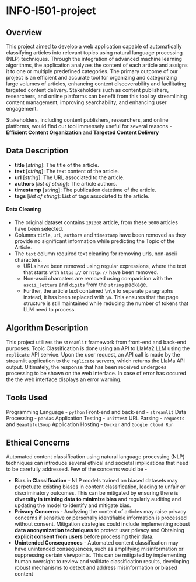 # INFO-I501-project

## Overview
This project aimed to develop a web application capable of automatically classifying articles into relevant topics using natural language processing (NLP) techniques. Through the integration of advanced machine learning algorithms, the application analyzes the content of each article and assigns it to one or multiple predefined categories. The primary outcome of our project is an efficient and accurate tool for organizing and categorizing large volumes of articles, enhancing content discoverability and facilitating targeted content delivery. Stakeholders such as content publishers, researchers, and online platforms can benefit from this tool by streamlining content management, improving searchability, and enhancing user engagement.

Stakeholders, including content publishers, researchers, and online platforms, would find our tool immensely useful for several reasons - **Efficient Content Organization** and **Targeted Content Delivery**

## Data Description
* **title** [*string*]: The title of the article.
* **text** [*string*]: The text content of the article.
* **url** [*string*]: The URL associated to the article.
* **authors** [*list of string*]: The article authors.
* **timestamp** [*string*]: The publication datetime of the article.
* **tags** [*list of string*]: List of tags associated to the article.

#### Data Cleaning
* The original dataset contains `192368` article, from these `5000` articles have been selected.
* Columns `title`, `url`, `authors` and `timestamp` have been removed as they provide no significant information while predicting the Topic of the Article.
* The `text` column required text cleaning for removing urls, non-ascii characters.
  * URLs have been removed using regular expressions, where the text that starts with `https://` or `http://` have been removed.
  * Non-ascii charcaters are removed using comparision with the `ascii_letters` and `digits` from the `string` package.
  * Further, the article text contained `\n\n` to seperate paragraphs instead, it has been replaced with `\n`. This ensures that the page structure is still maintained while reducing the number of tokens that LLM need to process.

## Algorithm Description
This project utilizes the `streamlit` framework from front-end and back-end purposes. Topic Classification is done using an API to LlaMa2 LLM using the `replicate` API service. Upon the user request, an API call is made by the streamlit application to the `replicate` servers, which returns the LlaMa API output. Ultimately, the response that has been received undergoes processing to be shown on the web interface. In case of error has occured the the web interface displays an error warning.

## Tools Used
Programming Language - `python`
Front-end and back-end - `streamlit`
Data Processing - `pandas`
Application Testing - `unittest`
URL Parsing - `requests` and `BeautifulSoup`
Application Hosting - `Docker` and `Google Cloud Run`

## Ethical Concerns
Automated content classification using natural language processing (NLP) techniques can introduce several ethical and societal implications that need to be carefully addressed. Few of the concerns would be -
* **Bias in Classification** - NLP models trained on biased datasets may perpetuate existing biases in content classification, leading to unfair or discriminatory outcomes. This can be mitigated by ensuring there is **diversity in training data to minimize bias** and regularly auditing and updating the model to identify and mitigate bias.
* **Privacy Concerns** - Analyzing the content of articles may raise privacy concerns if sensitive or personally identifiable information is processed without consent. Mitigation strategies could include implementing robust **data anonymization techniques** to protect user privacy and Obtaining **explicit consent from users** before processing their data.
* **Unintended Consequences** - Automated content classification may have unintended consequences, such as amplifying misinformation or suppressing certain viewpoints. This can be mitigated by implementing human oversight to review and validate classification results, developing robust mechanisms to detect and address misinformation or biased content
